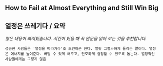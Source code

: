 ## How to Fail at Almost Everything and Still Win Big
## 열정은 쓰레기다 / 요약

*많은 내용이 빠져있습니다. 시간이 있을 때 꼭 원문을 읽어 보는 것을 추천합니다.*

```
성공한 사람들은 '열정을 따라가라'조 조언하곤 한다. 얼핏 그럴싸하게 들리는 말이다. 열정은 에너지를 높여준다. 버틸 수 있게 해주고, 단호하게 결정할 수 있도록 돕는다. 열정적인 사람들에게는 그렇지 않은 
```
